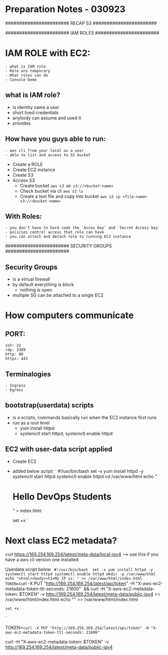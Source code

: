 # Preparation Notes - 030923
####################### RECAP S3 #######################


####################### IAM ROLES ####################### 
# IAM ROLE with EC2:
    - what is IAM role
    - Role are temporary
    - What roles can do
    - Console Demo

## what is IAM role?
- is identity same a user 
- short lived credentials
- anybody can assume and used it
- provides 


## How have you guys able to run:
    - aws cli from your local as a user 
    - able to list and access to S3 bucket 

- Create a ROLE
- Create EC2 instance
- Create S3
- Access S3
    - Create bucket 
        `aws s3 mb s3://<bucket-name>`
    - Check bucket via cli
        `aws s3 ls`
    - Create a text file and copy into bucket
        `aws s3 cp <file-name> s3://<bucket-name>`

## With Roles:
    - you don't have to hard code the `Acces Key` and `Secret Access key`
    - policies control access that role can have
    - you can attach and detach role to running EC2 instance


####################### SECURITY GROUPS ####################### 

## Security Groups
- is a virtual firewall
- by default everything is block
    - nothing is open
- multiple SG can be attached to a single EC2

# How computers communicate
## PORT:
    ssh: 22
    rdp: 3389
    http: 80
    https: 443 

## Terminalogies
    - Ingress
    - Egress

## bootstrap(userdata) scripts
- is a scripts, commands basically run when the EC2 instance first runs
- run as a root level
    - yum install httpd
    - systemctl start httpd; systemctl enable httpd

## EC2 with user-data script applied
- Create EC2
- added below script:
    `
    #!/usr/bin/bash 
    set -x
    yum install httpd -y
    systemctl start httpd
    systemctl enable httpd
    cd /var/www/html
    echo "<html><body><h1>Hello DevOps Students</h1></body></html>" > index.html 

    set +x
    `


# Next class EC2 metadata?
curl https://169.254.169.254/latest/meta-data/local-ipv4        --> use this if you have a aws cli version one installed

Userdata script below
`
    #!/usr/bin/bash 
    set -x
    yum install httpd -y
    systemctl start httpd
    systemctl enable httpd
    mkdir -p /var/www/html
    echo "<html><body><h1>My IP is: " >> /var/www/html/index.html 
    TOKEN=`curl -X PUT "http://169.254.169.254/latest/api/token" -H "X-aws-ec2-metadata-token-ttl-seconds: 21600"` && curl -H "X-aws-ec2-metadata-token: $TOKEN" -v http://169.254.169.254/latest/meta-data/public-ipv4 >> /var/www/html/index.html
    echo "</h1></body></html>" >> /var/www/html/index.html

    set +x
`




TOKEN=`curl -X PUT "http://169.254.169.254/latest/api/token" -H "X-aws-ec2-metadata-token-ttl-seconds: 21600"`

 curl -H "X-aws-ec2-metadata-token: $TOKEN" -v http://169.254.169.254/latest/meta-data/public-ipv4